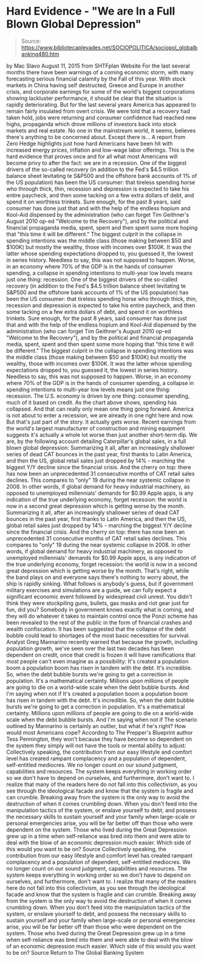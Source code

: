 # Hard Evidence - "We are In a Full Blown Global Depression"

> Source: https://www.bibliotecapleyades.net/SOCIOPOLITICA/sociopol_globalbanking480.htm

by Mac Slavo August 11, 2015 from SHTFplan Website
For the last several months there have been warnings of a coming economic storm, with many forecasting serious financial calamity by the Fall of this year.
With stock markets in China having self destructed, Greece and Europe in another crisis, and corporate earnings for some of the world's biggest corporations showing lackluster performance, it should be clear that the situation is rapidly deteriorating.
But for the last several years America has appeared to remain fairly insulated from overt crisis.
We were told that a recovery had taken hold, jobs were returning and consumer confidence had reached new highs, propaganda which drove millions of investors back into stock markets and real estate.
No one in the mainstream world, it seems, believes there's anything to be concerned about. Except there is...
A report from Zero Hedge highlights just how hard Americans have been hit with increased energy prices, inflation and low-wage labor offerings.
This is the hard evidence that proves once and for all what most Americans will become privy to after the fact: we are in a recession.
One of the biggest drivers of the so-called recovery (in addition to the Fed's $4.5 trillion balance sheet levitating te S&P500 and the offshore bank accounts of 1% of the US population) has been the US consumer: that tireless spending horse who through thick, thin, recession and depression is expected to take his entire paycheck, and then some tacking on a few extra dollars of debt, and spend it on worthless trinkets. Sure enough, for the past 8 years, said consumer has done just that and with the help of the endless hopium and Kool-Aid dispensed by the administration (who can forget Tim Geithner's August 2010 op-ed "Welcome to the Recovery"), and by the political and financial propaganda media, spent, spent and then spent some more hoping that "this time it will be different." The biggest culprit in the collapse in spending intentions was the middle class (those making between $50 and $100K) but mostly the wealthy, those with incomes over $100K. It was the latter whose spending expectations dropped to, you guessed it, the lowest in series history. Needless to say, this was not supposed to happen. Worse, in an economy where 70% of the GDP is in the hands of consumer spending, a collapse in spending intentions to multi-year low levels means just one thing: recession.
One of the biggest drivers of the so-called recovery (in addition to the Fed's $4.5 trillion balance sheet levitating te S&P500 and the offshore bank accounts of 1% of the US population) has been the US consumer:
that tireless spending horse who through thick, thin, recession and depression is expected to take his entire paycheck, and then some tacking on a few extra dollars of debt, and spend it on worthless trinkets.
Sure enough, for the past 8 years, said consumer has done just that and with the help of the endless hopium and Kool-Aid dispensed by the administration (who can forget Tim Geithner's August 2010 op-ed "Welcome to the Recovery"), and by the political and financial propaganda media, spent, spent and then spent some more hoping that "this time it will be different."
The biggest culprit in the collapse in spending intentions was the middle class (those making between $50 and $100K) but mostly the wealthy, those with incomes over $100K.
It was the latter whose spending expectations dropped to, you guessed it, the lowest in series history.
Needless to say, this was not supposed to happen.
Worse, in an economy where 70% of the GDP is in the hands of consumer spending, a collapse in spending intentions to multi-year low levels means just one thing: recession.
The U.S. economy is driven by one thing: consumer spending, much of it based on credit.
As the chart above shows, spending has collapsed. And that can really only mean one thing going forward. America is not about to enter a recession, we are already in one right here and now.
But that's just part of the story. It actually gets worse.
Recent earnings from the world's largest manufacturer of construction and mining equipment suggests it's actually a whole lot worse than just another short-term dip.
We are, by the following account detailing Caterpillar's global sales, in a full blown global depression:
Summarizing it all, after an increasingly shallower series of dead CAT bounces in the past year, first thanks to Latin America, and then the US, global retail sales just dropped by 14% - marching the biggest Y/Y decline since the financial crisis. And the cherry on top: there has now been an unprecedented 31 consecutive months of CAT retail sales declines. This compares to "only" 19 during the near systemic collapse in 2008. In other words, if global demand for heavy industrial machinery, as opposed to unemployed millennials' demands for $0.99 Apple apps, is any indication of the true underlying economy, forget recession: the world is now in a second great depression which is getting worse by the month.
Summarizing it all, after an increasingly shallower series of dead CAT bounces in the past year, first thanks to Latin America, and then the US, global retail sales just dropped by 14% - marching the biggest Y/Y decline since the financial crisis.
And the cherry on top: there has now been an unprecedented 31 consecutive months of CAT retail sales declines. This compares to "only" 19 during the near systemic collapse in 2008.
In other words, if global demand for heavy industrial machinery, as opposed to unemployed millennials' demands for $0.99 Apple apps, is any indication of the true underlying economy, forget recession:
the world is now in a second great depression which is getting worse by the month.
That's right, while the band plays on and everyone says there's nothing to worry about, the ship is rapidly sinking.
What follows is anybody's guess, but if government military exercises and simulations are a guide, we can fully expect a significant economic event followed by widespread civil unrest.
You didn't think they were stockpiling guns, bullets, gas masks and riot gear just for fun, did you?
Somebody in government knows exactly what is coming, and they will do whatever it takes to maintain control once the Ponzi scheme has been revealed to the rest of the public in the form of financial crashes and wealth confiscation.
It has been suggested that the collapse of the debt bubble could lead to shortages of the most basic necessities for survival.
Analyst Greg Mannarino recently warned that because the growth, including population growth, we've seen over the last two decades has been dependent on credit, once that credit is frozen it will have ramifications that most people can't even imagine as a possibility:
It's created a population boom a population boom has risen in tandem with the debt. It's incredible. So, when the debt bubble bursts we're going to get a correction in population. It's a mathematical certainty. Millions upon millions of people are going to die on a world-wide scale when the debt bubble bursts. And I'm saying when not if
It's created a population boom a population boom has risen in tandem with the debt. It's incredible.
So, when the debt bubble bursts we're going to get a correction in population. It's a mathematical certainty.
Millions upon millions of people are going to die on a world-wide scale when the debt bubble bursts. And I'm saying when not if
The scenario outlined by Mannarino is certainly an outlier, but what if he's right?
How would most Americans cope?
According to The Prepper's Blueprint author Tess Pennington, they won't because they have become so dependent on the system they simply will not have the tools or mental ability to adjust:
Collectively speaking, the contribution from our easy lifestyle and comfort level has created rampant complacency and a population of dependent, self-entitled mediocres. We no longer count on our sound judgment, capabilities and resources. The system keeps everything in working order so we don't have to depend on ourselves, and furthermore, don't want to. I realize that many of the readers here do not fall into this collectivism, as you see through the ideological facade and know that the system is fragile and can crumble. Breaking away from the system is the only way to avoid the destruction of when it comes crumbling down. When you don't feed into the manipulation tactics of the system, or enslave yourself to debt, and possess the necessary skills to sustain yourself and your family when large-scale or personal emergencies arise, you will be far better off than those who were dependent on the system. Those who lived during the Great Depression grew up in a time when self-reliance was bred into them and were able to deal with the blow of an economic depression much easier. Which side of this would you want to be on? Source
Collectively speaking, the contribution from our easy lifestyle and comfort level has created rampant complacency and a population of dependent, self-entitled mediocres.
We no longer count on our sound judgment, capabilities and resources.
The system keeps everything in working order so we don't have to depend on ourselves, and furthermore, don't want to. I realize that many of the readers here do not fall into this collectivism, as you see through the ideological facade and know that the system is fragile and can crumble.
Breaking away from the system is the only way to avoid the destruction of when it comes crumbling down.
When you don't feed into the manipulation tactics of the system, or enslave yourself to debt, and possess the necessary skills to sustain yourself and your family when large-scale or personal emergencies arise, you will be far better off than those who were dependent on the system.
Those who lived during the Great Depression grew up in a time when self-reliance was bred into them and were able to deal with the blow of an economic depression much easier.
Which side of this would you want to be on?
Source
Return to The Global Banking System
